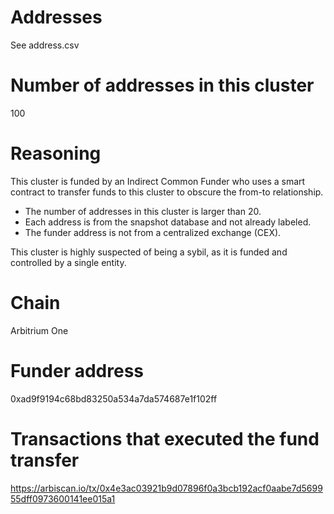 # Addresses

See address.csv

# Number of addresses in this cluster

100

# Reasoning

This cluster is funded by an Indirect Common Funder who uses a smart contract to transfer funds to this cluster to obscure the from-to relationship.

- The number of addresses in this cluster is larger than 20.
- Each address is from the snapshot database and not already labeled.
- The funder address is not from a centralized exchange (CEX).

This cluster is highly suspected of being a sybil, as it is funded and controlled by a single entity.

# Chain

Arbitrium One

# Funder address

0xad9f9194c68bd83250a534a7da574687e1f102ff

# Transactions that executed the fund transfer

https://arbiscan.io/tx/0x4e3ac03921b9d07896f0a3bcb192acf0aabe7d569955dff0973600141ee015a1
